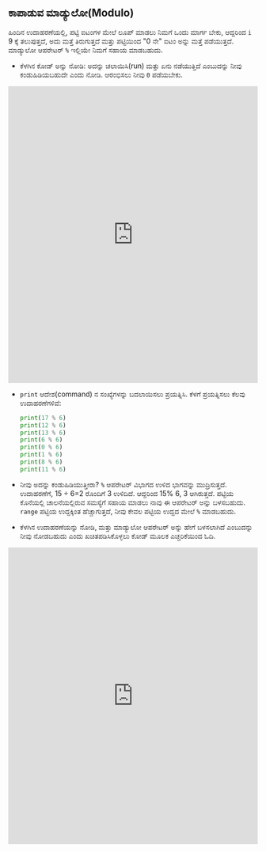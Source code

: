 ## ಕಾಪಾಡುವ ಮಾಡ್ಯುಲೋ(Modulo)

ಹಿಂದಿನ ಉದಾಹರಣೆಯಲ್ಲಿ, ಪಟ್ಟಿ ಐಟಂಗಳ ಮೇಲೆ ಲೂಪ್ ಮಾಡಲು ನಿಮಗೆ ಒಂದು ಮಾರ್ಗ ಬೇಕು, ಆದ್ದರಿಂದ `i` 9 ಕ್ಕೆ ತಲುಪುತ್ತದೆ, ಅದು ಮತ್ತೆ ತಿರುಗುತ್ತದೆ ಮತ್ತು ಪಟ್ಟಿಯಿಂದ "0 ನೇ" ಐಟಂ ಅನ್ನು ಮತ್ತೆ ಪಡೆಯುತ್ತದೆ. ಮಾಡ್ಯುಲೋ ಆಪರೇಟರ್ `%` ಇಲ್ಲಿಯೇ ನಿಮಗೆ ಸಹಾಯ ಮಾಡಬಹುದು.

- ಕೆಳಗಿನ ಕೋಡ್ ಅನ್ನು ನೋಡಿ: ಅದನ್ನು ಚಲಾಯಿಸಿ(run) ಮತ್ತು ಏನು ನಡೆಯುತ್ತಿದೆ ಎಂಬುದನ್ನು ನೀವು ಕಂಡುಹಿಡಿಯಬಹುದೇ ಎಂದು ನೋಡಿ. ಆರಂಭಿಸಲು ನೀವು `0` ಪಡೆಯಬೇಕು. 
<iframe src="https://trinket.io/embed/python/8fd77a1942" width="100%" height="600" frameborder="0" marginwidth="0" marginheight="0" allowfullscreen></iframe> 

- `print` ಆದೇಶ(command) ನ ಸಂಖ್ಯೆಗಳನ್ನು ಬದಲಾಯಿಸಲು ಪ್ರಯತ್ನಿಸಿ. ಕೆಳಗೆ ಪ್ರಯತ್ನಿಸಲು ಕೆಲವು ಉದಾಹರಣೆಗಳಿವೆ:
    
    ```python
    print(17 % 6)
    print(12 % 6)
    print(13 % 6)
    print(6 % 6)
    print(0 % 6)
    print(1 % 6)
    print(8 % 6)
    print(11 % 6)
    ```

- ನೀವು ಅದನ್ನು ಕಂಡುಹಿಡಿಯುತ್ತೀರಾ? `%` ಆಪರೇಟರ್ ವಿಭಾಗದ ಉಳಿದ ಭಾಗವನ್ನು ಮುದ್ರಿಸುತ್ತದೆ. ಉದಾಹರಣೆಗೆ, 15 ÷ 6=2 ರೊಂದಿಗೆ 3 ಉಳಿದಿದೆ. ಆದ್ದರಿಂದ 15% 6, 3 ಆಗಿರುತ್ತದೆ. ಪಟ್ಟಿಯ ಕೊನೆಯಲ್ಲಿ ಚಾಲನೆಯಲ್ಲಿರುವ ಸಮಸ್ಯೆಗೆ ಸಹಾಯ ಮಾಡಲು ನಾವು ಈ ಆಪರೇಟರ್ ಅನ್ನು ಬಳಸಬಹುದು. `range` ಪಟ್ಟಿಯ ಉದ್ದಕ್ಕಿಂತ ಹೆಚ್ಚಾಗುತ್ತದೆ, ನೀವು ಕೇವಲ ಪಟ್ಟಿಯ ಉದ್ದದ ಮೇಲೆ `%` ಮಾಡಬಹುದು.

- ಕೆಳಗಿನ ಉದಾಹರಣೆಯನ್ನು ನೋಡಿ, ಮತ್ತು ಮಾಡ್ಯುಲೋ ಆಪರೇಟರ್ ಅನ್ನು ಹೇಗೆ ಬಳಸಲಾಗಿದೆ ಎಂಬುದನ್ನು ನೀವು ನೋಡಬಹುದು ಎಂದು ಖಚಿತಪಡಿಸಿಕೊಳ್ಳಲು ಕೋಡ್ ಮೂಲಕ ಎಚ್ಚರಿಕೆಯಿಂದ ಓದಿ. 
<iframe src="https://trinket.io/embed/python/c56b5cb705" width="100%" height="600" frameborder="0" marginwidth="0" marginheight="0" allowfullscreen></iframe>